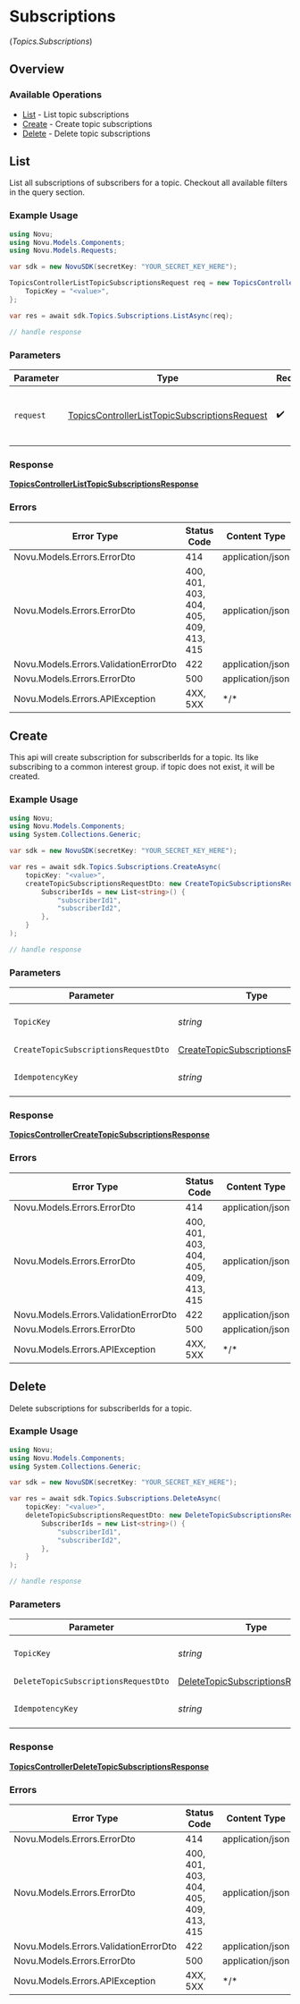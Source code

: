 # Subscriptions
(*Topics.Subscriptions*)

## Overview

### Available Operations

* [List](#list) - List topic subscriptions
* [Create](#create) - Create topic subscriptions
* [Delete](#delete) - Delete topic subscriptions

## List

List all subscriptions of subscribers for a topic.
    Checkout all available filters in the query section.

### Example Usage

<!-- UsageSnippet language="csharp" operationID="TopicsController_listTopicSubscriptions" method="get" path="/v2/topics/{topicKey}/subscriptions" -->
```csharp
using Novu;
using Novu.Models.Components;
using Novu.Models.Requests;

var sdk = new NovuSDK(secretKey: "YOUR_SECRET_KEY_HERE");

TopicsControllerListTopicSubscriptionsRequest req = new TopicsControllerListTopicSubscriptionsRequest() {
    TopicKey = "<value>",
};

var res = await sdk.Topics.Subscriptions.ListAsync(req);

// handle response
```

### Parameters

| Parameter                                                                                                               | Type                                                                                                                    | Required                                                                                                                | Description                                                                                                             |
| ----------------------------------------------------------------------------------------------------------------------- | ----------------------------------------------------------------------------------------------------------------------- | ----------------------------------------------------------------------------------------------------------------------- | ----------------------------------------------------------------------------------------------------------------------- |
| `request`                                                                                                               | [TopicsControllerListTopicSubscriptionsRequest](../../Models/Requests/TopicsControllerListTopicSubscriptionsRequest.md) | :heavy_check_mark:                                                                                                      | The request object to use for the request.                                                                              |

### Response

**[TopicsControllerListTopicSubscriptionsResponse](../../Models/Requests/TopicsControllerListTopicSubscriptionsResponse.md)**

### Errors

| Error Type                             | Status Code                            | Content Type                           |
| -------------------------------------- | -------------------------------------- | -------------------------------------- |
| Novu.Models.Errors.ErrorDto            | 414                                    | application/json                       |
| Novu.Models.Errors.ErrorDto            | 400, 401, 403, 404, 405, 409, 413, 415 | application/json                       |
| Novu.Models.Errors.ValidationErrorDto  | 422                                    | application/json                       |
| Novu.Models.Errors.ErrorDto            | 500                                    | application/json                       |
| Novu.Models.Errors.APIException        | 4XX, 5XX                               | \*/\*                                  |

## Create

This api will create subscription for subscriberIds for a topic. 
      Its like subscribing to a common interest group. if topic does not exist, it will be created.

### Example Usage

<!-- UsageSnippet language="csharp" operationID="TopicsController_createTopicSubscriptions" method="post" path="/v2/topics/{topicKey}/subscriptions" -->
```csharp
using Novu;
using Novu.Models.Components;
using System.Collections.Generic;

var sdk = new NovuSDK(secretKey: "YOUR_SECRET_KEY_HERE");

var res = await sdk.Topics.Subscriptions.CreateAsync(
    topicKey: "<value>",
    createTopicSubscriptionsRequestDto: new CreateTopicSubscriptionsRequestDto() {
        SubscriberIds = new List<string>() {
            "subscriberId1",
            "subscriberId2",
        },
    }
);

// handle response
```

### Parameters

| Parameter                                                                                           | Type                                                                                                | Required                                                                                            | Description                                                                                         |
| --------------------------------------------------------------------------------------------------- | --------------------------------------------------------------------------------------------------- | --------------------------------------------------------------------------------------------------- | --------------------------------------------------------------------------------------------------- |
| `TopicKey`                                                                                          | *string*                                                                                            | :heavy_check_mark:                                                                                  | The key identifier of the topic                                                                     |
| `CreateTopicSubscriptionsRequestDto`                                                                | [CreateTopicSubscriptionsRequestDto](../../Models/Components/CreateTopicSubscriptionsRequestDto.md) | :heavy_check_mark:                                                                                  | N/A                                                                                                 |
| `IdempotencyKey`                                                                                    | *string*                                                                                            | :heavy_minus_sign:                                                                                  | A header for idempotency purposes                                                                   |

### Response

**[TopicsControllerCreateTopicSubscriptionsResponse](../../Models/Requests/TopicsControllerCreateTopicSubscriptionsResponse.md)**

### Errors

| Error Type                             | Status Code                            | Content Type                           |
| -------------------------------------- | -------------------------------------- | -------------------------------------- |
| Novu.Models.Errors.ErrorDto            | 414                                    | application/json                       |
| Novu.Models.Errors.ErrorDto            | 400, 401, 403, 404, 405, 409, 413, 415 | application/json                       |
| Novu.Models.Errors.ValidationErrorDto  | 422                                    | application/json                       |
| Novu.Models.Errors.ErrorDto            | 500                                    | application/json                       |
| Novu.Models.Errors.APIException        | 4XX, 5XX                               | \*/\*                                  |

## Delete

Delete subscriptions for subscriberIds for a topic.

### Example Usage

<!-- UsageSnippet language="csharp" operationID="TopicsController_deleteTopicSubscriptions" method="delete" path="/v2/topics/{topicKey}/subscriptions" -->
```csharp
using Novu;
using Novu.Models.Components;
using System.Collections.Generic;

var sdk = new NovuSDK(secretKey: "YOUR_SECRET_KEY_HERE");

var res = await sdk.Topics.Subscriptions.DeleteAsync(
    topicKey: "<value>",
    deleteTopicSubscriptionsRequestDto: new DeleteTopicSubscriptionsRequestDto() {
        SubscriberIds = new List<string>() {
            "subscriberId1",
            "subscriberId2",
        },
    }
);

// handle response
```

### Parameters

| Parameter                                                                                           | Type                                                                                                | Required                                                                                            | Description                                                                                         |
| --------------------------------------------------------------------------------------------------- | --------------------------------------------------------------------------------------------------- | --------------------------------------------------------------------------------------------------- | --------------------------------------------------------------------------------------------------- |
| `TopicKey`                                                                                          | *string*                                                                                            | :heavy_check_mark:                                                                                  | The key identifier of the topic                                                                     |
| `DeleteTopicSubscriptionsRequestDto`                                                                | [DeleteTopicSubscriptionsRequestDto](../../Models/Components/DeleteTopicSubscriptionsRequestDto.md) | :heavy_check_mark:                                                                                  | N/A                                                                                                 |
| `IdempotencyKey`                                                                                    | *string*                                                                                            | :heavy_minus_sign:                                                                                  | A header for idempotency purposes                                                                   |

### Response

**[TopicsControllerDeleteTopicSubscriptionsResponse](../../Models/Requests/TopicsControllerDeleteTopicSubscriptionsResponse.md)**

### Errors

| Error Type                             | Status Code                            | Content Type                           |
| -------------------------------------- | -------------------------------------- | -------------------------------------- |
| Novu.Models.Errors.ErrorDto            | 414                                    | application/json                       |
| Novu.Models.Errors.ErrorDto            | 400, 401, 403, 404, 405, 409, 413, 415 | application/json                       |
| Novu.Models.Errors.ValidationErrorDto  | 422                                    | application/json                       |
| Novu.Models.Errors.ErrorDto            | 500                                    | application/json                       |
| Novu.Models.Errors.APIException        | 4XX, 5XX                               | \*/\*                                  |